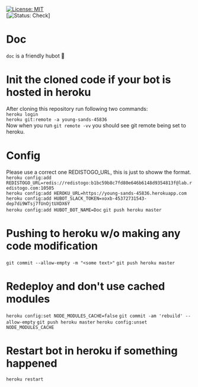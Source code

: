 
[![License: MIT](https://img.shields.io/badge/License-MIT-yellow.svg)](https://opensource.org/licenses/MIT)  
[![Status: Check](https://img.shields.io/github/checks-status/sagasu/Algo-DataStructures/master?style=plastic)]  
# Doc

`doc` is a friendly hubot :construction:

# Init the cloned code if your bot is hosted in heroku  
After cloning this repository run following two commands:  
`heroku login`  
`heroku git:remote -a young-sands-45836`  
Now when you run `git remote -vv` you should see git remote being set to heroku.  

# Config
Please use a correct one REDISTOGO_URL, this is just to showw the format.  
`heroku config:add REDISTOGO_URL=redis://redistogo:b1bc59b8c7fd80e646b6148d9354813f@lab.redistogo.com:10505`  
`heroku config:add HEROKU_URL=https://young-sands-45836.herokuapp.com`  
`heroku config:add HUBOT_SLACK_TOKEN=xoxb-45372731543-dep7di9WTsj7fUnOjtUXDX6Y`  
`heroku config:add HUBOT_BOT_NAME=Doc`
`git push heroku master`  
 

# Pushing to heroku w/o making any code modification
`git commit --allow-empty -m "<some text>"`
`git push heroku master`

# Redeploy and don't use cached modules
`heroku config:set NODE_MODULES_CACHE=false`
`git commit -am 'rebuild' --allow-empty`
`git push heroku master`
`heroku config:unset NODE_MODULES_CACHE`

# Restart bot in heroku if something happened
`heroku restart`

